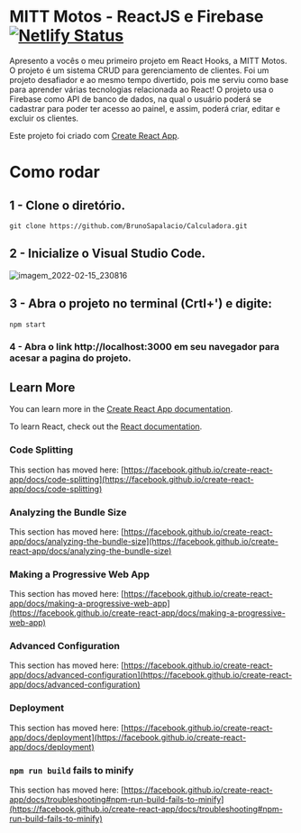 # MITT Motos - ReactJS e Firebase [![Netlify Status](https://api.netlify.com/api/v1/badges/db120377-dec2-4f31-9553-4e95647bd747/deploy-status)](https://app.netlify.com/sites/mittmotos/deploys)

Apresento a vocês o meu primeiro projeto em React Hooks, a MITT Motos. O projeto é um sistema CRUD para gerenciamento de clientes. Foi um projeto desafiador e ao mesmo tempo divertido, pois me serviu como base para aprender várias tecnologias relacionada ao React! O projeto usa o Firebase como API de banco de dados, na qual o usuário poderá se cadastrar para poder ter acesso ao painel, e assim, poderá criar, editar e excluir os clientes. 

Este projeto foi criado com [Create React App](https://github.com/facebook/create-react-app).

# Como rodar

## 1 - Clone o diretório.
```shell
git clone https://github.com/BrunoSapalacio/Calculadora.git
```
## 2 - Inicialize o Visual Studio Code.

![imagem_2022-02-15_230816](https://user-images.githubusercontent.com/64747697/154182802-2002da45-bf9e-483b-81c2-255474be9028.png)

## 3 - Abra o projeto no terminal (Crtl+') e digite:
```shell
npm start
```

### 4 - Abra o link http://localhost:3000 em seu navegador para acesar a pagina do projeto.

## Learn More

You can learn more in the [Create React App documentation](https://facebook.github.io/create-react-app/docs/getting-started).

To learn React, check out the [React documentation](https://reactjs.org/).

### Code Splitting

This section has moved here: [https://facebook.github.io/create-react-app/docs/code-splitting](https://facebook.github.io/create-react-app/docs/code-splitting)

### Analyzing the Bundle Size

This section has moved here: [https://facebook.github.io/create-react-app/docs/analyzing-the-bundle-size](https://facebook.github.io/create-react-app/docs/analyzing-the-bundle-size)

### Making a Progressive Web App

This section has moved here: [https://facebook.github.io/create-react-app/docs/making-a-progressive-web-app](https://facebook.github.io/create-react-app/docs/making-a-progressive-web-app)

### Advanced Configuration

This section has moved here: [https://facebook.github.io/create-react-app/docs/advanced-configuration](https://facebook.github.io/create-react-app/docs/advanced-configuration)

### Deployment

This section has moved here: [https://facebook.github.io/create-react-app/docs/deployment](https://facebook.github.io/create-react-app/docs/deployment)

### `npm run build` fails to minify

This section has moved here: [https://facebook.github.io/create-react-app/docs/troubleshooting#npm-run-build-fails-to-minify](https://facebook.github.io/create-react-app/docs/troubleshooting#npm-run-build-fails-to-minify)
